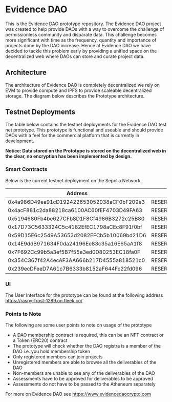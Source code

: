 # Evidence DAO
This is the Evidence DAO prototype repository. The Evidence DAO project was created to help provide DAOs with a way to overcome 
the challenge of permissionless community and disparate data. This challenge becomes more significant with time as the frequency, 
quantity and importance of projects done by the DAO increase. Hence at Evidence DAO we have decided to tackle this problem early by 
providing a unified space on the decentralized web where DAOs can store and curate project data. 

## Architecture 
The architecture of Evidence DAO is completely decentralized we rely on EVM to provide compute and IPFS to provide scaleable decentralized storage. The diagram below describes the Prototype architecture. 


## Testnet Deployments 
The table below contains the testnet deployments for the Evidence DAO test net prototype. This prototype is functional and useable 
and should provide DAOs with a feel for the commercial platform that is currently in development. 

**Notice: Data stored on the Prototype is stored on the decentralized web in the clear, no encryption has been implemented by design.**
### Smart Contracts
Below is the current testnet deployment on the Sepolia Network. 

|**Address** 							   | **Contract** 								  | **Version**|
|------------------------------------------|----------------------------------------------|--------|
|0x4a986D49ea91cD192422653052038aCF0bF209e3|RESERVED_OPEN_REGISTER_LITE					  |1	   |
|0x4acF881c2da88218ca6100AC60fEF4703D49FA63|RESERVED_EVIDENCE_DAO_ATHENEUM_FACTORY		  |1       |
|0x5194680Fb4be627CFb8D1F8Cf4986B3272c25B80|RESERVED_EVIDENCE_DAO_GLOBAL_ADMINISTRATOR	  |0       |
|0x17D73C5633324C5c4182EfEC1798aCEc8F91f0bf|RESERVED_EVIDENCE_DAO_FACTORY				  |1       |
|0x59D15E6c2549A53653d2082EFCb5b10069bd21D6|RESERVED_EVIDENCE_DAO_DELIVERABLE_FACTORY	  |1	   |
|0x14E9ddB971634F0da24196Ee83c35a16E65aA1f8|RESERVED_EVIDENCE_DAO_REWARDED_PRODUCT_FACTORY|1	   |
|0x7F692Cc99b5a3ef5B7f55e3ed0D80253EC18fa0F|RESERVED_EVIDENCE_PROOF_NFT_FACTORY			  |2	   |
|0x354C367f42A4ecAF3AA666b217D4555a818521c0|RESERVED_EVIDENCE_DAO_PROJECT_FACTORY		  |2	   |
|0x239ecDFeeD7A61c7B6333b8152aF644Fc22fd096|RESERVED_EVIDENCE_DAO_CORE					  |1	   |


### UI 
The User Interface for the prototype can be found at the following address 
https://raspy-frost-1289.on.fleek.co/


### Points to Note 
The following are some user points to note on usage of the prototype
* A DAO membership contract is required, this can be an NFT contract or a Token (ERC20) contract 
* The prototype will check whether the DAO registra is a member of the DAO i.e. you hold membership token 
* Only registered members can join projects 
* Unregistered members are able to browse all the deliverables of the DAO 
* Non-members are unable to see any of the deliverables of the DAO 
* Assessments have to be approved for deliverables to be approved 
* Assessments do not have to be passed to the Atheneum separately 



For more on Evidence DAO see
https://www.evidencedaocrypto.com
